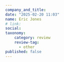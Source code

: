 ```yaml
---
company_and_title: 
date: "2025-02-20 11:03"
name: Eric Jones
# link:
social: 
taxonomy:
    category: review
    review-tag:
      - other
published: false
---
```



